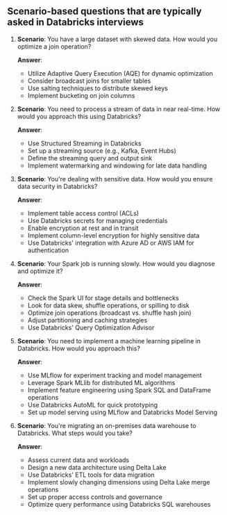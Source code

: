 ## **Scenario-based questions** that are typically asked in **Databricks interviews**


1. **Scenario**: You have a large dataset with skewed data. How would you optimize a join operation?
   
    **Answer**:
    - Utilize Adaptive Query Execution (AQE) for dynamic optimization
    - Consider broadcast joins for smaller tables
    - Use salting techniques to distribute skewed keys
    - Implement bucketing on join columns


1. **Scenario**: You need to process a stream of data in near real-time. How would you approach this using Databricks?
 
    **Answer**:
    - Use Structured Streaming in Databricks
    - Set up a streaming source (e.g., Kafka, Event Hubs)
    - Define the streaming query and output sink
    - Implement watermarking and windowing for late data handling


2. **Scenario**: You're dealing with sensitive data. How would you ensure data security in Databricks?
   
    **Answer**:
    - Implement table access control (ACLs)
    - Use Databricks secrets for managing credentials
    - Enable encryption at rest and in transit
    - Implement column-level encryption for highly sensitive data
    - Use Databricks' integration with Azure AD or AWS IAM for authentication
  
3. **Scenario**: Your Spark job is running slowly. How would you diagnose and optimize it?
   
    **Answer**:
    - Check the Spark Ul for stage details and bottlenecks
    - Look for data skew, shuffle operations, or spilling to disk
    - Optimize join operations (broadcast vs. shuffle hash join)
    - Adjust partitioning and caching strategies
    - Use Databricks' Query Optimization Advisor
  
4. **Scenario**: You need to implement a machine learning pipeline in Databricks. How would you approach this?
   
    **Answer**:
    - Use MLflow for experiment tracking and model management
    - Leverage Spark MLlib for distributed ML algorithms
    - Implement feature engineering using Spark SQL and DataFrame operations
    - Use Databricks AutoML for quick prototyping
    - Set up model serving using MLflow and Databricks Model Serving
  
5. **Scenario**: You're migrating an on-premises data warehouse to Databricks. What steps would you take?


    **Answer**:
    - Assess current data and workloads
    - Design a new data architecture using Delta Lake
    - Use Databricks' ETL tools for data migration
    - Implement slowly changing dimensions using Delta Lake merge operations
    - Set up proper access controls and governance
    - Optimize query performance using Databricks SQL warehouses
